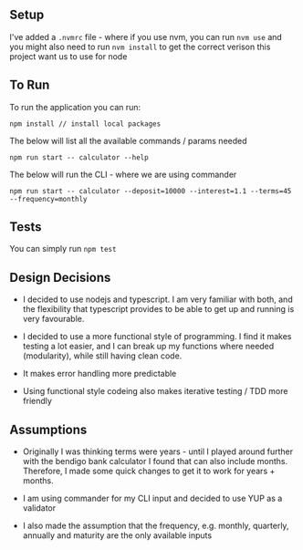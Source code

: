 ## Setup
I've added a `.nvmrc` file - where if you use nvm, you can run `nvm use` and you might also need to run `nvm install` to get the correct verison this project want us to use for node

## To Run
To run the application you can run:
```
npm install // install local packages
```
The below will list all the available commands / params needed
```
npm run start -- calculator --help
```
The below will run the CLI - where we are using commander
```
npm run start -- calculator --deposit=10000 --interest=1.1 --terms=45 --frequency=monthly
```

## Tests
You can simply run `npm test`

## Design Decisions
- I decided to use nodejs and typescript. I am very familiar with both, and the flexibility that typescript provides to be able to get up and running is very favourable.

- I decided to use a more functional style of programming. I find it makes testing a lot easier, and I can break up my functions where needed (modularity), while still having clean code.

- It makes error handling more predictable

- Using functional style codeing also makes iterative testing / TDD more friendly

## Assumptions
- Originally I was thinking terms were years - until I played around further with the bendigo bank calculator I found that can also include months. Therefore, I made some quick changes to get it to work for years + months.

- I am using commander for my CLI input and decided to use YUP as a validator

- I also made the assumption that the frequency, e.g. monthly, quarterly, annually and maturity are the only available inputs